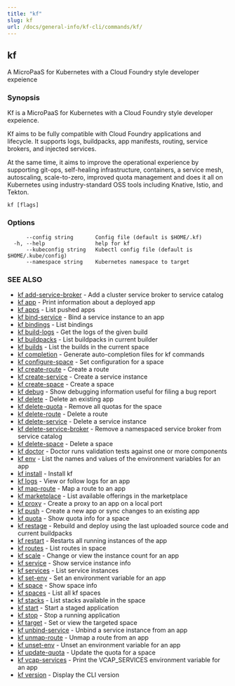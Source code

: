 ```yaml
---
title: "kf"
slug: kf
url: /docs/general-info/kf-cli/commands/kf/
---
```

## kf

A MicroPaaS for Kubernetes with a Cloud Foundry style developer expeience

### Synopsis

Kf is a MicroPaaS for Kubernetes with a Cloud Foundry style developer expeience.

 Kf aims to be fully compatible with Cloud Foundry applications and lifecycle. It supports logs, buildpacks, app manifests, routing, service brokers, and injected services.

 At the same time, it aims to improve the operational experience by supporting git-ops, self-healing infrastructure, containers, a service mesh, autoscaling, scale-to-zero, improved quota management and does it all on Kubernetes using industry-standard OSS tools including Knative, Istio, and Tekton.

```
kf [flags]
```

### Options

```
      --config string       Config file (default is $HOME/.kf)
  -h, --help                help for kf
      --kubeconfig string   Kubectl config file (default is $HOME/.kube/config)
      --namespace string    Kubernetes namespace to target
```

### SEE ALSO

* [kf add-service-broker](/docs/general-info/kf-cli/commands/kf-add-service-broker/)	 - Add a cluster service broker to service catalog
* [kf app](/docs/general-info/kf-cli/commands/kf-app/)	 - Print information about a deployed app
* [kf apps](/docs/general-info/kf-cli/commands/kf-apps/)	 - List pushed apps
* [kf bind-service](/docs/general-info/kf-cli/commands/kf-bind-service/)	 - Bind a service instance to an app
* [kf bindings](/docs/general-info/kf-cli/commands/kf-bindings/)	 - List bindings
* [kf build-logs](/docs/general-info/kf-cli/commands/kf-build-logs/)	 - Get the logs of the given build
* [kf buildpacks](/docs/general-info/kf-cli/commands/kf-buildpacks/)	 - List buildpacks in current builder
* [kf builds](/docs/general-info/kf-cli/commands/kf-builds/)	 - List the builds in the current space
* [kf completion](/docs/general-info/kf-cli/commands/kf-completion/)	 - Generate auto-completion files for kf commands
* [kf configure-space](/docs/general-info/kf-cli/commands/kf-configure-space/)	 - Set configuration for a space
* [kf create-route](/docs/general-info/kf-cli/commands/kf-create-route/)	 - Create a route
* [kf create-service](/docs/general-info/kf-cli/commands/kf-create-service/)	 - Create a service instance
* [kf create-space](/docs/general-info/kf-cli/commands/kf-create-space/)	 - Create a space
* [kf debug](/docs/general-info/kf-cli/commands/kf-debug/)	 - Show debugging information useful for filing a bug report
* [kf delete](/docs/general-info/kf-cli/commands/kf-delete/)	 - Delete an existing app
* [kf delete-quota](/docs/general-info/kf-cli/commands/kf-delete-quota/)	 - Remove all quotas for the space
* [kf delete-route](/docs/general-info/kf-cli/commands/kf-delete-route/)	 - Delete a route
* [kf delete-service](/docs/general-info/kf-cli/commands/kf-delete-service/)	 - Delete a service instance
* [kf delete-service-broker](/docs/general-info/kf-cli/commands/kf-delete-service-broker/)	 - Remove a namespaced service broker from service catalog
* [kf delete-space](/docs/general-info/kf-cli/commands/kf-delete-space/)	 - Delete a space
* [kf doctor](/docs/general-info/kf-cli/commands/kf-doctor/)	 - Doctor runs validation tests against one or more components
* [kf env](/docs/general-info/kf-cli/commands/kf-env/)	 - List the names and values of the environment variables for an app
* [kf install](/docs/general-info/kf-cli/commands/kf-install/)	 - Install kf
* [kf logs](/docs/general-info/kf-cli/commands/kf-logs/)	 - View or follow logs for an app
* [kf map-route](/docs/general-info/kf-cli/commands/kf-map-route/)	 - Map a route to an app
* [kf marketplace](/docs/general-info/kf-cli/commands/kf-marketplace/)	 - List available offerings in the marketplace
* [kf proxy](/docs/general-info/kf-cli/commands/kf-proxy/)	 - Create a proxy to an app on a local port
* [kf push](/docs/general-info/kf-cli/commands/kf-push/)	 - Create a new app or sync changes to an existing app
* [kf quota](/docs/general-info/kf-cli/commands/kf-quota/)	 - Show quota info for a space
* [kf restage](/docs/general-info/kf-cli/commands/kf-restage/)	 - Rebuild and deploy using the last uploaded source code and current buildpacks
* [kf restart](/docs/general-info/kf-cli/commands/kf-restart/)	 - Restarts all running instances of the app
* [kf routes](/docs/general-info/kf-cli/commands/kf-routes/)	 - List routes in space
* [kf scale](/docs/general-info/kf-cli/commands/kf-scale/)	 - Change or view the instance count for an app
* [kf service](/docs/general-info/kf-cli/commands/kf-service/)	 - Show service instance info
* [kf services](/docs/general-info/kf-cli/commands/kf-services/)	 - List service instances
* [kf set-env](/docs/general-info/kf-cli/commands/kf-set-env/)	 - Set an environment variable for an app
* [kf space](/docs/general-info/kf-cli/commands/kf-space/)	 - Show space info
* [kf spaces](/docs/general-info/kf-cli/commands/kf-spaces/)	 - List all kf spaces
* [kf stacks](/docs/general-info/kf-cli/commands/kf-stacks/)	 - List stacks available in the space
* [kf start](/docs/general-info/kf-cli/commands/kf-start/)	 - Start a staged application
* [kf stop](/docs/general-info/kf-cli/commands/kf-stop/)	 - Stop a running application
* [kf target](/docs/general-info/kf-cli/commands/kf-target/)	 - Set or view the targeted space
* [kf unbind-service](/docs/general-info/kf-cli/commands/kf-unbind-service/)	 - Unbind a service instance from an app
* [kf unmap-route](/docs/general-info/kf-cli/commands/kf-unmap-route/)	 - Unmap a route from an app
* [kf unset-env](/docs/general-info/kf-cli/commands/kf-unset-env/)	 - Unset an environment variable for an app
* [kf update-quota](/docs/general-info/kf-cli/commands/kf-update-quota/)	 - Update the quota for a space
* [kf vcap-services](/docs/general-info/kf-cli/commands/kf-vcap-services/)	 - Print the VCAP_SERVICES environment variable for an app
* [kf version](/docs/general-info/kf-cli/commands/kf-version/)	 - Display the CLI version

